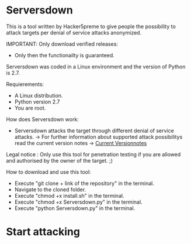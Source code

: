 # Serversdown
This is a tool written by Hacker5preme to give people the possibility to attack targets per denial of service attacks anonymized.

IMPORTANT: Only download verified releases:
- Only then the functionailty is guaranteed.

Serversdown was coded in a Linux environment and the version of Python is 2.7.

Requierements:
- A Linux distribution.
- Python version 2.7
- You are root.

How does Serversdown work:
- Serversdown attacks the target through different denial of service attacks.
-> For further information about supported attack possibilitys read the current version notes
-> [Current Versionnotes](https://github.com/Hacker5preme/Serversdown/blob/master/Serversdown/Versionnotes.txt)

Legal notice : Only use this tool for penetration testing if you are allowed and authorised  by the owner of the target. ;)

How to download and use this tool:
- Execute "git clone + link of the repository" in the terminal.
- Navigate to the cloned folder.
- Execute "chmod +x install.sh" in the terminal.
- Execute "chmod +x Serversdown.py" in the terminal.
- Execute "python Serversdown.py" in the terminal.

# Start attacking
